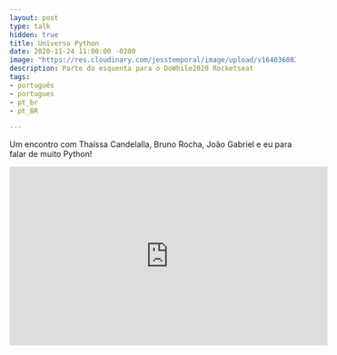 ```yaml
---
layout: post
type: talk
hidden: true
title: Universo Python
date: 2020-11-24 11:00:00 -0200
image: "https://res.cloudinary.com/jesstemporal/image/upload/v1640360836/covers/podcast_xah39p.png"
description: Parte do esquenta para o DoWhile2020 Rocketseat
tags:
- português
- portugues
- pt_br
- pt_BR

---
```

Um encontro com Thaíssa Candelalla, Bruno Rocha, João Gabriel e eu para falar de muito  Python! 

<iframe width="560" height="315" src="https://www.youtube-nocookie.com/embed/rvSjCo350Xg" title="YouTube video player" frameborder="0" allow="accelerometer; autoplay; clipboard-write; encrypted-media; gyroscope; picture-in-picture" allowfullscreen></iframe>
